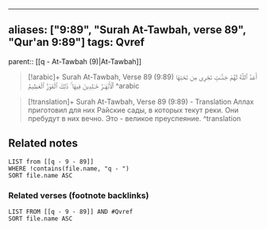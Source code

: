 
---
aliases: ["9:89", "Surah At-Tawbah, verse 89", "Qur'an 9:89"]
tags: Qvref
---

parent:: [[q - At-Tawbah (9)|At-Tawbah]]

> [!arabic]+ Surah At-Tawbah, Verse 89 (9:89)
> <span class="quran-arabic">أَعَدَّ ٱللَّهُ لَهُمْ جَنَّـٰتٍ تَجْرِى مِن تَحْتِهَا ٱلْأَنْهَـٰرُ خَـٰلِدِينَ فِيهَا ۚ ذَٰلِكَ ٱلْفَوْزُ ٱلْعَظِيمُ</span>
^arabic

> [!translation]+ Surah At-Tawbah, Verse 89 (9:89) - Translation
> Аллах приготовил для них Райские сады, в которых текут реки. Они пребудут в них вечно. Это - великое преуспеяние.
^translation



## Related notes
```dataview
LIST from [[q - 9 - 89]]
WHERE !contains(file.name, "q - ")
SORT file.name ASC
```

### Related verses (footnote backlinks)
```dataview
LIST FROM [[q - 9 - 89]] AND #Qvref
SORT file.name ASC
```

